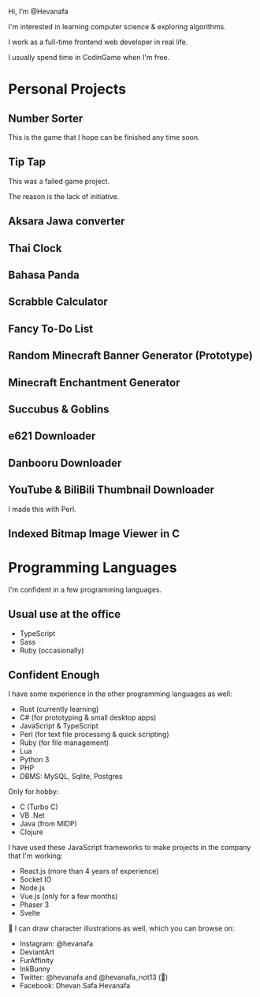 Hi, I’m @Hevanafa

I'm interested in learning computer science & exploring algorithms.

I work as a full-time frontend web developer in real life.

I usually spend time in CodinGame when I'm free.

# Personal Projects

## Number Sorter

This is the game that I hope can be finished any time soon.

## Tip Tap

This was a failed game project.

The reason is the lack of initiative.

## Aksara Jawa converter

## Thai Clock

## Bahasa Panda

## Scrabble Calculator

## Fancy To-Do List

## Random Minecraft Banner Generator (Prototype)

## Minecraft Enchantment Generator

## Succubus & Goblins

## e621 Downloader

## Danbooru Downloader

## YouTube & BiliBili Thumbnail Downloader

I made this with Perl.

## Indexed Bitmap Image Viewer in C

# Programming Languages

I'm confident in a few programming languages.

## Usual use at the office
- TypeScript
- Sass
- Ruby (occasionally)

## Confident Enough

I have some experience in the other programming languages as well:

- Rust (currently learning)
- C# (for prototyping & small desktop apps)
- JavaScript & TypeScript
- Perl (for text file processing & quick scripting)
- Ruby (for file management)
- Lua
- Python 3
- PHP
- DBMS: MySQL, Sqlite, Postgres

Only for hobby:

- C (Turbo C)
- VB .Net
- Java (from MIDP)
- Clojure

I have used these JavaScript frameworks to make projects in the company that I'm working:

- React.js (more than 4 years of experience)
- Socket IO
- Node.js
- Vue.js (only for a few months)
- Phaser 3
- Svelte

🎨 I can draw character illustrations as well, which you can browse on:

- Instagram: @hevanafa
- DeviantArt
- FurAffinity
- InkBunny
- Twitter: @hevanafa and @hevanafa_not13 (🔞)
- Facebook: Dhevan Safa Hevanafa



<!---
Hevanafa/Hevanafa is a ✨ special ✨ repository because its `README.md` (this file) appears on your GitHub profile.
You can click the Preview link to take a look at your changes.
--->
